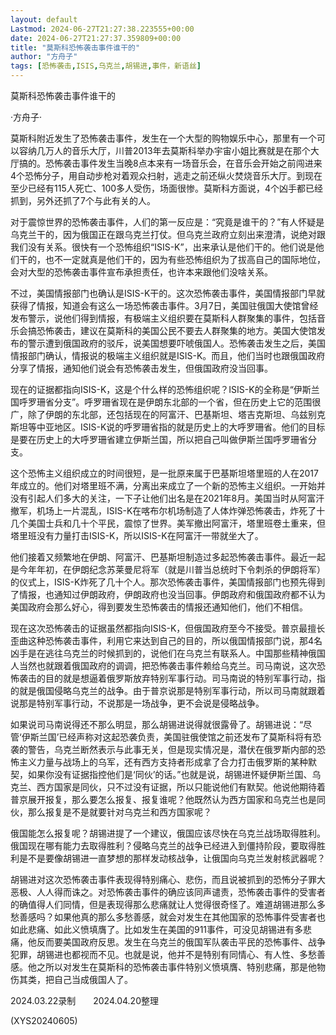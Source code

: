 ```yaml
---
layout: default
Lastmod: 2024-06-27T21:27:38.223555+00:00
date: 2024-06-27T21:27:37.359809+00:00
title: "莫斯科恐怖袭击事件谁干的"
author: "方舟子"
tags: [恐怖袭击,ISIS,乌克兰,胡锡进,事件，新语丝]
---
```


莫斯科恐怖袭击事件谁干的

·方舟子·

莫斯科附近发生了恐怖袭击事件，发生在一个大型的购物娱乐中心，那里有一个可以容纳几万人的音乐大厅，川普2013年去莫斯科举办宇宙小姐比赛就是在那个大厅搞的。恐怖袭击事件发生当晚8点本来有一场音乐会，在音乐会开始之前闯进来4个恐怖分子，用自动步枪对着观众扫射，逃走之前还纵火焚烧音乐大厅。到现在至少已经有115人死亡、100多人受伤，场面很惨。莫斯科方面说，4个凶手都已经抓到，另外还抓了7个与此有关的人。

对于震惊世界的恐怖袭击事件，人们的第一反应是：“究竟是谁干的？”有人怀疑是乌克兰干的，因为俄国正在跟乌克兰打仗。但乌克兰政府立刻出来澄清，说绝对跟我们没有关系。很快有一个恐怖组织“ISIS-K”，出来承认是他们干的。他们说是他们干的，也不一定就真是他们干的，因为有些恐怖组织为了拔高自己的国际地位，会对大型的恐怖袭击事件宣布承担责任，也许本来跟他们没啥关系。

不过，美国情报部门也确认是ISIS-K干的。这次恐怖袭击事件，美国情报部门早就获得了情报，知道会有这么一场恐怖袭击事件。3月7日，美国驻俄国大使馆曾经发布警示，说他们得到情报，有极端主义组织要在莫斯科人群聚集的事件，包括音乐会搞恐怖袭击，建议在莫斯科的美国公民不要去人群聚集的地方。美国大使馆发布的警示遭到俄国政府的驳斥，说美国想要吓唬俄国人。恐怖袭击发生之后，美国情报部门确认，情报说的极端主义组织就是ISIS-K。而且，他们当时也跟俄国政府分享了情报，通知他们说会有恐怖袭击发生，但俄国政府没当回事。

现在的证据都指向ISIS-K，这是个什么样的恐怖组织呢？ISIS-K的全称是“伊斯兰国呼罗珊省分支”。呼罗珊省现在是伊朗东北部的一个省，但在历史上它的范围很广，除了伊朗的东北部，还包括现在的阿富汗、巴基斯坦、塔吉克斯坦、乌兹别克斯坦等中亚地区。ISIS-K说的呼罗珊省指的就是历史上的大呼罗珊省。他们的目标是要在历史上的大呼罗珊省建立伊斯兰国，所以把自己叫做伊斯兰国呼罗珊省分支。

这个恐怖主义组织成立的时间很短，是一批原来属于巴基斯坦塔里班的人在2017年成立的。他们对塔里班不满，分离出来成立了一个新的恐怖主义组织。一开始并没有引起人们多大的关注，一下子让他们出名是在2021年8月。美国当时从阿富汗撤军，机场上一片混乱，ISIS-K在喀布尔机场制造了人体炸弹恐怖袭击，炸死了十几个美国士兵和几十个平民，震惊了世界。美军撤出阿富汗，塔里班卷土重来，但塔里班没有力量打击ISIS-K，所以ISIS-K在阿富汗一带就坐大了。

他们接着又频繁地在伊朗、阿富汗、巴基斯坦制造过多起恐怖袭击事件。最近一起是今年年初，在伊朗纪念苏莱曼尼将军（就是川普当总统时下令刺杀的伊朗将军）的仪式上，ISIS-K炸死了几十个人。那次恐怖袭击事件，美国情报部门也预先得到了情报，也通知过伊朗政府，伊朗政府也没当回事。伊朗政府和俄国政府都不认为美国政府会那么好心，得到要发生恐怖袭击的情报还通知他们，他们不相信。

现在这次恐怖袭击的证据虽然都指向ISIS-K，但俄国政府至今不接受。普京最擅长歪曲这种恐怖袭击事件，利用它来达到自己的目的，所以俄国情报部门说，那4名凶手是在逃往乌克兰的时候抓到的，说他们在乌克兰有联系人。中国那些精神俄国人当然也就跟着俄国政府的调调，把恐怖袭击事件赖给乌克兰。司马南说，这次恐怖袭击的目的就是想逼着俄罗斯放弃特别军事行动。司马南说的特别军事行动，指的就是俄国侵略乌克兰的战争。由于普京说那是特别军事行动，所以司马南就跟着说那是特别军事行动，不说那是一场战争，更不会说是侵略战争。

如果说司马南说得还不那么明显，那么胡锡进说得就很露骨了。胡锡进说：“尽管‘伊斯兰国’已经声称对这起恐袭负责，美国驻俄使馆之前还发布了莫斯科将有恐袭的警告，乌克兰断然表示与此事无关，但是现实情况是，潜伏在俄罗斯内部的恐怖主义力量与战场上的乌军，还有西方支持者形成拿了合力打击俄罗斯的某种默契，如果你没有证据指控他们是‘同伙’的话。”也就是说，胡锡进怀疑伊斯兰国、乌克兰、西方国家是同伙，只不过没有证据，所以只能说他们有默契。他说他期待着普京展开报复，那么要怎么报复、报复谁呢？他既然认为西方国家和乌克兰也是同伙，那么报复是不是就要针对乌克兰和西方国家呢？

俄国能怎么报复呢？胡锡进提了一个建议，俄国应该尽快在乌克兰战场取得胜利。俄国现在哪有能力去取得胜利？侵略乌克兰的战争已经进入到僵持阶段，要取得胜利是不是要像胡锡进一直梦想的那样发动核战争，让俄国向乌克兰发射核武器呢？

胡锡进对这次恐怖袭击事件表现得特别痛心、悲伤，而且说被抓到的恐怖分子罪大恶极、人人得而诛之。对恐怖袭击事件的确应该同声谴责，恐怖袭击事件的受害者的确值得人们同情，但是表现得那么悲痛就让人觉得很奇怪了。难道胡锡进那么多愁善感吗？如果他真的那么多愁善感，就会对发生在其他国家的恐怖事件受害者也如此悲痛、如此义愤填膺了。比如发生在美国的911事件，可没见胡锡进有多悲痛，他反而要美国政府反思。发生在乌克兰的俄国军队袭击平民的恐怖事件、战争犯罪，胡锡进也都视而不见。也就是说，他并不是特别有同情心、有人性、多愁善感。他之所以对发生在莫斯科的恐怖袭击事件特别义愤填膺、特别悲痛，那是他物伤其类，把自己当成俄国人了。

2024.03.22录制　　2024.04.20整理

(XYS20240605)

